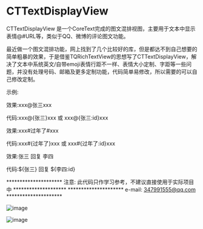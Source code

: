 # CTTextDisplayView

CTTextDisplayView 是一个CoreText完成的图文混排视图，主要用于文本中显示表情@#URL等，类似于QQ、微博的评论图文功能。

最近做一个图文混排功能，网上找到了几个比较好的库，但是都达不到自己想要的简单粗暴的效果，于是借鉴TQRichTextView的思想写了CTTextDisplayView，解决了文本中系统英文/自带emoji表情行距不一样、表情大小定制、字距等一些问题，并没有处理号码、邮箱及更多定制功能，代码简单易修改，所以需要的可以自己修改定制。

示例:

  效果:xxx@张三xxx

  代码:xxx@{张三}xxx 或 xxx@{张三:id}xxx
	


  效果:xxx#过年了#xxx

  代码:xxx#{过年了}xxx  或  xxx#{过年了:id}xxx



  效果:张三 回复 李四

  代码:${张三} 回复 ${李四:id}


********************* 注意: 此代码只作学习参考，不建议直接使用于实际项目中 ********************
********************* e-mail: 347991555@qq.com                 *********************

![image](https://github.com/BrownCN023/CTTextDisplayView/blob/master/Simulator%20Screen%20Shot%202016%E5%B9%B44%E6%9C%882%E6%97%A5%20%E4%B8%8B%E5%8D%885.30.39.png)

![image](https://github.com/BrownCN023/CTTextDisplayView/blob/master/Simulator%20Screen%20Shot%202016%E5%B9%B44%E6%9C%882%E6%97%A5%20%E4%B8%8B%E5%8D%885.30.43.png)




